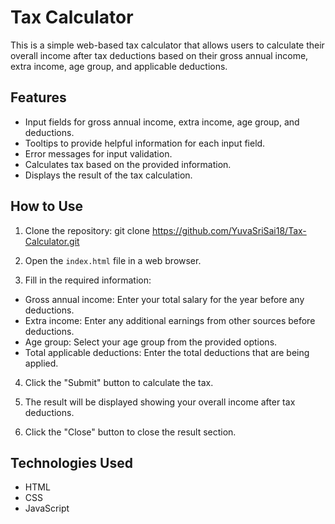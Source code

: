 # Tax Calculator

This is a simple web-based tax calculator that allows users to calculate their overall income after tax deductions based on their gross annual income, extra income, age group, and applicable deductions.

## Features

- Input fields for gross annual income, extra income, age group, and deductions.
- Tooltips to provide helpful information for each input field.
- Error messages for input validation.
- Calculates tax based on the provided information.
- Displays the result of the tax calculation.

## How to Use

1. Clone the repository: git clone https://github.com/YuvaSriSai18/Tax-Calculator.git

2. Open the `index.html` file in a web browser.

3. Fill in the required information:
- Gross annual income: Enter your total salary for the year before any deductions.
- Extra income: Enter any additional earnings from other sources before deductions.
- Age group: Select your age group from the provided options.
- Total applicable deductions: Enter the total deductions that are being applied.

4. Click the "Submit" button to calculate the tax.

5. The result will be displayed showing your overall income after tax deductions.

6. Click the "Close" button to close the result section.

## Technologies Used

- HTML
- CSS
- JavaScript

